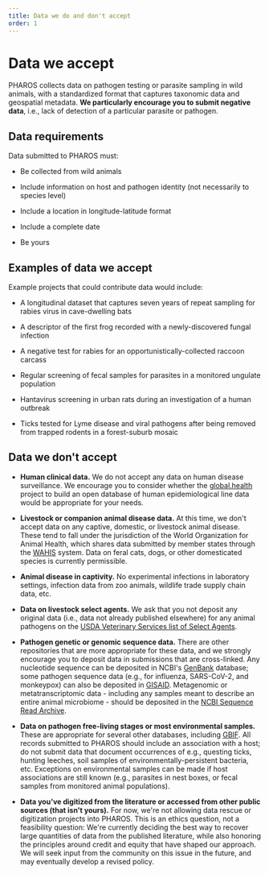 ```yaml
---
title: Data we do and don't accept
order: 1
---
```


# Data we accept

PHAROS collects data on pathogen testing or parasite sampling in wild animals, with a standardized format that captures taxonomic data and geospatial metadata. **We particularly encourage you to submit negative data**, i.e., lack of detection of a particular parasite or pathogen. 

## Data requirements

Data submitted to PHAROS must: 

- Be collected from wild animals

- Include information on host and pathogen identity (not necessarily to species level)

- Include a location in longitude-latitude format

- Include a complete date

- Be yours

## Examples of data we accept

Example projects that could contribute data would include:

- A longitudinal dataset that captures seven years of repeat sampling for rabies virus in cave-dwelling bats

- A descriptor of the first frog recorded with a newly-discovered fungal infection

- A negative test for rabies for an opportunistically-collected raccoon carcass

- Regular screening of fecal samples for parasites in a monitored ungulate population

- Hantavirus screening in urban rats during an investigation of a human outbreak

- Ticks tested for Lyme disease and viral pathogens after being removed from trapped rodents in a forest-suburb mosaic

## Data we don't accept

- **Human clinical data.** We do not accept any data on human disease surveillance. We encourage you to consider whether the [global.health](global.health) project to build an open database of human epidemiological line data would be appropriate for your needs.

- **Livestock or companion animal disease data.** At this time, we don't accept data on any captive, domestic, or livestock animal disease. These tend to fall under the jurisdiction of the World Organization for Animal Health, which shares data submitted by member states through the [WAHIS](https://wahis.woah.org/#/home) system. Data on feral cats, dogs, or other domesticated species is currently permissible.

- **Animal disease in captivity.** No experimental infections in laboratory settings, infection data from zoo animals, wildlife trade supply chain data, etc.

- **Data on livestock select agents.** We ask that you not deposit any original data (i.e., data not already published elsewhere) for any animal pathogens on the [USDA Veterinary Services list of Select Agents](https://www.selectagents.gov/sat/list.htm).

- **Pathogen genetic or genomic sequence data.** There are other repositories that are more appropriate for these data, and we strongly encourage you to deposit data in submissions that are cross-linked. Any nucleotide sequence can be deposited in NCBI's [GenBank](https://www.ncbi.nlm.nih.gov/genbank/submit/) database; some pathogen sequence data (e.g., for influenza, SARS-CoV-2, and monkeypox) can also be deposited in [GISAID](gisaid.org). Metagenomic or metatranscriptomic data - including any samples meant to describe an entire animal microbiome - should be deposited in the [NCBI Sequence Read Archive](https://www.ncbi.nlm.nih.gov/sra/docs/submit/).

- **Data on pathogen free-living stages or most environmental samples.** These are appropriate for several other databases, including [GBIF](gbif.org). All records submitted to PHAROS should include an association with a host; do not submit data that document occurrences of e.g., questing ticks, hunting leeches, soil samples of environmentally-persistent bacteria, etc. Exceptions on environmental samples can be made if host associations are still known (e.g., parasites in nest boxes, or fecal samples from monitored animal populations).

- **Data you've digitized from the literature or accessed from other public sources (that isn't yours).** For now, we're not allowing data rescue or digitization projects into PHAROS. This is an ethics question, not a feasibility question: We're currently deciding the best way to recover large quantities of data from the published literature, while also honoring the principles around credit and equity that have shaped our approach. We will seek input from the community on this issue in the future, and may eventually develop a revised policy.